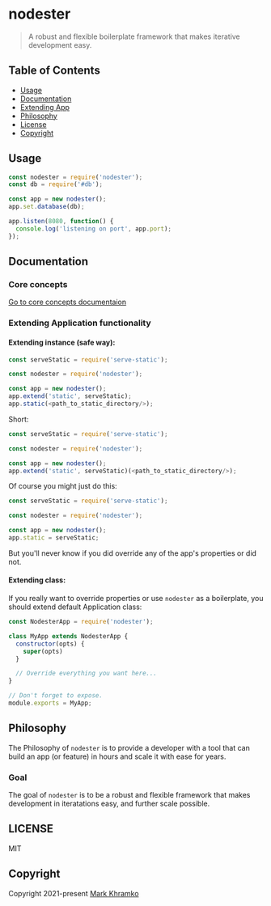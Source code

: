 # nodester
>  A robust and flexible boilerplate framework that makes iterative development easy.

## Table of Contents

- [Usage](#usage)
- [Documentation](#documentation)
- [Extending App](#extending-application-functionality)
- [Philosophy](#philosophy)
- [License](#license)
- [Copyright](#copyright)


## Usage

```js
const nodester = require('nodester');
const db = require('#db');

const app = new nodester();
app.set.database(db);

app.listen(8080, function() {
  console.log('listening on port', app.port);
});
```


## Documentation

### Core concepts
[Go to core concepts documentaion](docs/CoreConcepts.md)


### Extending Application functionality


#### Extending instance (safe way):

```js
const serveStatic = require('serve-static');

const nodester = require('nodester');

const app = new nodester();
app.extend('static', serveStatic);
app.static(<path_to_static_directory/>);
```

Short:
```js
const serveStatic = require('serve-static');

const nodester = require('nodester');

const app = new nodester();
app.extend('static', serveStatic)(<path_to_static_directory/>);
```

Of course you might just do this:
```js
const serveStatic = require('serve-static');

const nodester = require('nodester');

const app = new nodester();
app.static = serveStatic;
````
But you'll never know if you did override any of the app's properties or did not.


#### Extending class:

If you really want to override properties or use `nodester` as a boilerplate, you should extend default Application class:

```js
const NodesterApp = require('nodester');

class MyApp extends NodesterApp {
  constructor(opts) {
    super(opts)
  }

  // Override everything you want here...
}

// Don't forget to expose.
module.exports = MyApp;
```


## Philosophy

The Philosophy of `nodester` is to provide a developer with a tool that can build an app (or feature) in hours and scale it with ease for years.

### Goal

The goal of `nodester` is to be a robust and flexible framework that makes development in iteratations easy, and further scale possible.


## LICENSE

MIT

## Copyright
Copyright 2021-present [Mark Khramko](https://github.com/MarkKhramko)
